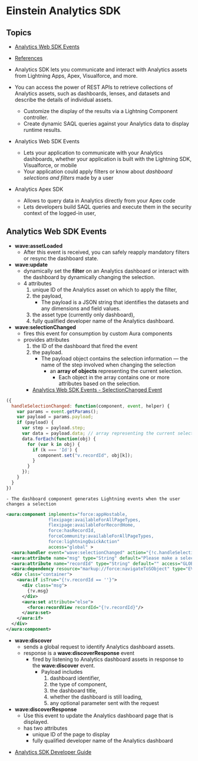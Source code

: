 # Einstein Analytics SDK

## Topics
- [Analytics Web SDK Events](#websdk)
- [References](#ref)


- Analytics SDK lets you communicate and interact with Analytics assets from Lightning Apps, Apex, Visualforce, and more.
- You can access the power of REST APIs to retrieve collections of Analytics assets, such as dashboards, lenses, and datasets and describe the details of individual assets. 
    - Customize the display of the results via a Lightning Component controller.
    - Create dynamic SAQL queries against your Analytics data to display runtime results.

- Analytics Web SDK Events
    - Lets your application to communicate with your Analytics dashboards, whether your application is built with the Lightning SDK, Visualforce, or mobile
    - Your application could apply filters or know about *dashboard selections and filters* made by a user 

- Analytics Apex SDK
    -  Allows to  query data in Analytics directly from your Apex code
    -  Lets developers build SAQL queries and execute them in the security context of the logged-in user,


<a name='websdk'></a>
## Analytics Web SDK Events
- **wave:assetLoaded**
    - After this event is received, you can safely reapply mandatory filters or resync the dashboard state.
- **wave:update**
    - dynamically set the **filter** on an Analytics dashboard or interact with the dashboard by dynamically changing the selection.
    - 4 attributes
        1. unique ID of the Analytics asset on which to apply the filter, 
        2. the payload, 
            - The payload is a JSON string that identifies the datasets and any dimensions and field values.
        3. the asset type (currently only dashboard), 
        4. fully qualified developer name of the Analytics dashboard. 
- **wave:selectionChanged**
    -  fires this event for consumption by custom Aura components
    -  provides attributes
        1. the ID of the dashboard that fired the event 
        2. the payload.
            -  The payload object contains the selection information
                — the name of the step involved when changing the selection 
                - an **array of objects** representing the current selection. 
                    - Each object in the array contains one or more attributes based on the selection.
        - [Analytics Web SDK Events - SelectionChanged Event](https://developer.salesforce.com/docs/atlas.en-us.bi_dev_guide_sdk.meta/bi_dev_guide_sdk/bi_sdk_web_example2.htm)
```js
({
  handleSelectionChanged: function(component, event, helper) {
    var params = event.getParams();
    var payload = params.payload;
    if (payload) {
      var step = payload.step;
      var data = payload.data; // array representing the current selection.
      data.forEach(function(obj) {
        for (var k in obj) {
          if (k === 'Id') {
            component.set("v.recordId", obj[k]);                        
          }
        }
      });
    }
  }
})
```
    - The dashboard component generates Lightning events when the user changes a selection
```xml
<aura:component implements="force:appHostable,
                flexipage:availableForAllPageTypes,
                flexipage:availableForRecordHome,
                force:hasRecordId,
                forceCommunity:availableForAllPageTypes,
                force:lightningQuickAction"
                access="global" >
  <aura:handler event="wave:selectionChanged" action="{!c.handleSelectionChanged}"/>
  <aura:attribute name="msg" type="String" default="Please make a selection in Analytics that contains a record ID" access="GLOBAL"/>
  <aura:attribute name="recordId" type="String" default="" access="GLOBAL"/>
  <aura:dependency resource="markup://force:navigateToSObject" type="EVENT"/>        
  <div class="container">
    <aura:if isTrue="{!v.recordId == ''}">
      <div class="msg">
        {!v.msg}
      </div>
      <aura:set attribute="else">
        <force:recordView recordId="{!v.recordId}"/> 
      </aura:set>
    </aura:if>
  </div>	
</aura:component>
```


- **wave:discover**
    - sends a global request to identify Analytics dashboard assets.
    -  response is a **wave:discoverResponse** event
        - fired by listening to Analytics dashboard assets in response to the **wave:discover** event.
            - Payload includes
                1. dashboard identifier, 
                2. the type of component, 
                3. the dashboard title, 
                4. whether the dashboard is still loading, 
                5. any optional parameter sent with the request
- **wave:discoverResponse**
    - Use this event to update the Analytics dashboard page that is displayed. 
    - has two attributes
        -  unique ID of the page to display
        - fully qualified developer name of the Analytics dashboard 


<a name='ref'></a>
- [Analytics SDK Developer Guide](https://developer.salesforce.com/docs/atlas.en-us.bi_dev_guide_sdk.meta/bi_dev_guide_sdk/bi_sdk_overview.htm)
